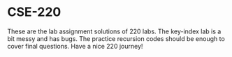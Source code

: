 # CSE-220
These are the lab assignment solutions of 220 labs. The key-index lab is a bit messy and has bugs. The practice recursion codes should be enough to cover final questions. Have a nice 220 journey!

